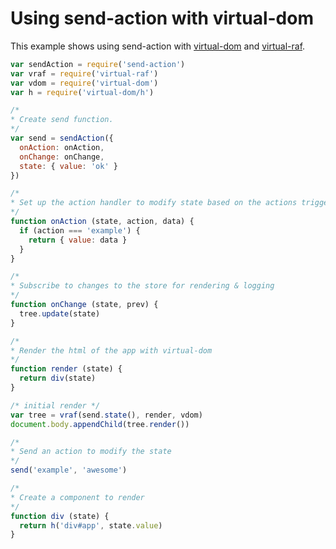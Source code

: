 # Using send-action with virtual-dom

This example shows using send-action with [virtual-dom](http://npmjs.com/virtual-dom) and [virtual-raf](http://npmjs.com/virtual-raf).

```js
var sendAction = require('send-action')
var vraf = require('virtual-raf')
var vdom = require('virtual-dom')
var h = require('virtual-dom/h')

/*
* Create send function.
*/
var send = sendAction({
  onAction: onAction,
  onChange: onChange,
  state: { value: 'ok' }
})

/*
* Set up the action handler to modify state based on the actions triggered
*/
function onAction (state, action, data) {
  if (action === 'example') {
    return { value: data }
  }
}

/*
* Subscribe to changes to the store for rendering & logging
*/
function onChange (state, prev) {
  tree.update(state)
}

/*
* Render the html of the app with virtual-dom
*/
function render (state) {
  return div(state)
}

/* initial render */
var tree = vraf(send.state(), render, vdom)
document.body.appendChild(tree.render())

/*
* Send an action to modify the state
*/
send('example', 'awesome')

/*
* Create a component to render
*/
function div (state) {
  return h('div#app', state.value)
}
```
